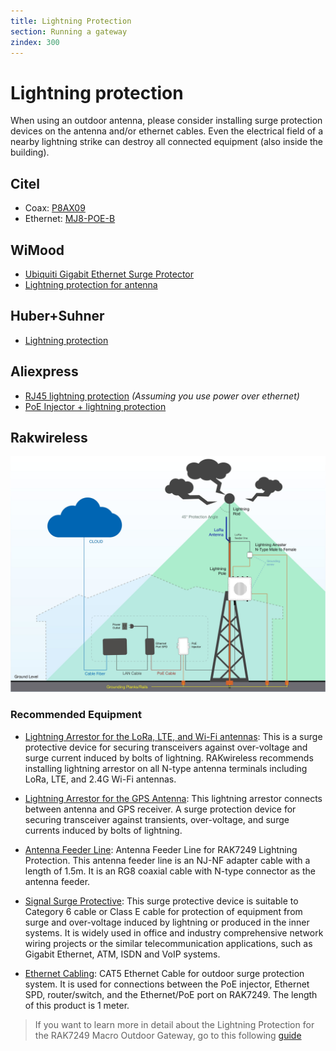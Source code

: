 ```yaml
---
title: Lightning Protection
section: Running a gateway
zindex: 300
---
```


# Lightning protection

When using an outdoor antenna, please consider installing surge protection devices on the antenna and/or ethernet cables. Even the electrical field of a nearby lightning strike can destroy all connected equipment (also inside the building).

## Citel

* Coax: [P8AX09](http://www.citel.fr/en/produit/citel-radiocommunication-surge-protectors/citel-coaxial-gdt/gamme-coaxial-P8AX/p8ax09-nmf.html)
* Ethernet: [MJ8-POE-B](http://www.citel.fr/en/produit/citel-surge-protector-for-dataline-network/poe-surge-protector/surge-protectors-MJ8-POE/mj8-poe-b.html)

## WiMood

* [Ubiquiti Gigabit Ethernet Surge Protector](https://www.wimoodshop.nl/product/1095/Ubiquiti-Ethernet-Surge-Protector-Gen2)
* [Lightning protection for antenna](http://www.wimoodshop.nl/product/82/Bliksembeveiliging-tot-2,4-GHz)

## Huber+Suhner

* [Lightning protection](http://www.hubersuhner.com/en/products/radio-frequency/lightning-emp-protectors)

## Aliexpress

* [RJ45 lightning protection](https://www.aliexpress.com/item/100-1000M-POE-IP-Camera-Network-POE-Switch-RJ45-POE-Surge-Protector-Protection-device-Lightning-Arrester/32917720379.html) _(Assuming you use power over ethernet)_
* [PoE Injector + lightning protection](https://www.aliexpress.com/item/Gigabit-POE-6-Port-Power-over-Ethernet-Injector-For-UBNT-IP-Camera-VOIP-phone-WiFi-Access/32850552905.html)


## Rakwireless

![Figure 1: RAK7249 Lightning Protection Diagram](rakwireless-lightning-protection-diagram.jpg)

### Recommended Equipment
* [Lightning Arrestor for the LoRa, LTE, and Wi-Fi antennas](https://store.rakwireless.com/products/lightning-arrestor): This is a surge protective device for securing transceivers against over-voltage and surge current induced by bolts of lightning. RAKwireless recommends installing lightning arrestor on all N-type antenna terminals including LoRa, LTE, and 2.4G Wi-Fi antennas.

* [Lightning Arrestor for the GPS Antenna](https://store.rakwireless.com/products/lightning-arrestor-for-gps-antenna): This lightning arrestor connects between antenna and GPS receiver. A surge protection device for securing transceiver against transients, over-voltage, and surge currents induced by bolts of lightning.

* [Antenna Feeder Line](https://store.rakwireless.com/products/antenna-feeder-line): Antenna Feeder Line for RAK7249 Lightning Protection. This antenna feeder line is an NJ-NF adapter cable with a length of 1.5m. It is an RG8 coaxial cable with N-type connector as the antenna feeder.

* [Signal Surge Protective](https://store.rakwireless.com/products/signal-surge-protective): This surge protective device is suitable to Category 6 cable or Class E cable for protection of equipment from surge and over-voltage induced by lightning or produced in the inner systems. It is widely used in office and industry comprehensive network wiring projects or the similar telecommunication applications, such as Gigabit Ethernet, ATM, ISDN and VoIP systems.

* [Ethernet Cabling](https://store.rakwireless.com/products/cat5-ethernet-cable): CAT5 Ethernet Cable for outdoor surge protection system. It is used for connections between the PoE injector, Ethernet SPD, router/switch, and the Ethernet/PoE port on RAK7249. The length of this product is 1 meter.

> If you want to learn more in detail about the Lightning Protection for the RAK7249 Macro Outdoor Gateway, go to this following [guide](https://doc.rakwireless.com/rak7249----macro-outdoor-gateway/lightning-protection---rak7249)